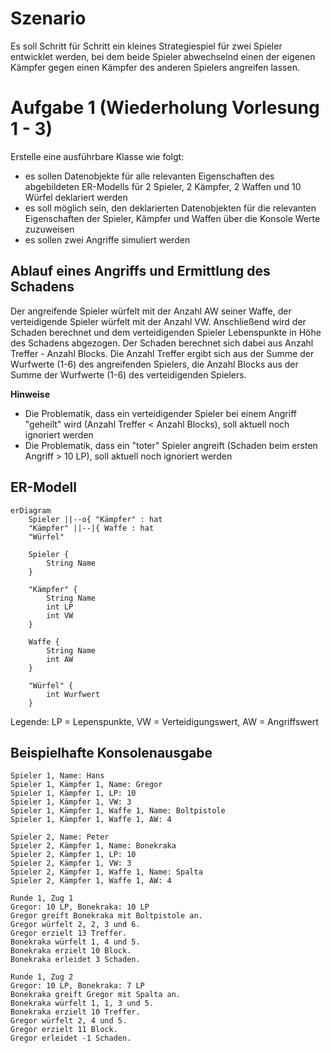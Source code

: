 # Szenario

Es soll Schritt für Schritt ein kleines Strategiespiel für zwei Spieler entwicklet werden, bei dem beide Spieler abwechselnd einen der eigenen Kämpfer gegen einen Kämpfer des anderen Spielers angreifen lassen.

# Aufgabe 1 (Wiederholung Vorlesung 1 - 3)

Erstelle eine ausführbare Klasse wie folgt:
- es sollen Datenobjekte für alle relevanten Eigenschaften des abgebildeten ER-Modells für 2 Spieler, 2 Kämpfer, 2 Waffen und 10 Würfel deklariert werden
- es soll möglich sein, den deklarierten Datenobjekten für die relevanten Eigenschaften der Spieler, Kämpfer und Waffen über die Konsole Werte zuzuweisen
- es sollen zwei Angriffe simuliert werden

## Ablauf eines Angriffs und Ermittlung des Schadens

Der angreifende Spieler würfelt mit der Anzahl AW seiner Waffe, der verteidigende Spieler würfelt mit der Anzahl VW. Anschließend wird der Schaden berechnet und dem verteidigenden Spieler Lebenspunkte in Höhe des Schadens abgezogen. Der Schaden berechnet sich dabei aus Anzahl Treffer - Anzahl Blocks. Die Anzahl Treffer ergibt sich aus der Summe der Wurfwerte (1-6) des angreifenden Spielers, die Anzahl Blocks aus der Summe der Wurfwerte (1-6) des verteidigenden Spielers.

**Hinweise**

- Die Problematik, dass ein verteidigender Spieler bei einem Angriff "geheilt" wird (Anzahl Treffer < Anzahl Blocks), soll aktuell noch ignoriert werden
- Die Problematik, dass ein "toter" Spieler angreift (Schaden beim ersten Angriff > 10 LP), soll aktuell noch ignoriert werden

## ER-Modell

```mermaid
erDiagram
    Spieler ||--o{ "Kämpfer" : hat
    "Kämpfer" ||--|{ Waffe : hat
    "Würfel"

    Spieler {
        String Name
    }

    "Kämpfer" {
        String Name
        int LP
        int VW
    }

    Waffe {
        String Name
        int AW
    }

    "Würfel" {
        int Wurfwert
    }
```

Legende: LP = Lepenspunkte, VW = Verteidigungswert, AW = Angriffswert

## Beispielhafte Konsolenausgabe

```console
Spieler 1, Name: Hans
Spieler 1, Kämpfer 1, Name: Gregor
Spieler 1, Kämpfer 1, LP: 10
Spieler 1, Kämpfer 1, VW: 3
Spieler 1, Kämpfer 1, Waffe 1, Name: Boltpistole
Spieler 1, Kämpfer 1, Waffe 1, AW: 4

Spieler 2, Name: Peter
Spieler 2, Kämpfer 1, Name: Bonekraka
Spieler 2, Kämpfer 1, LP: 10
Spieler 2, Kämpfer 1, VW: 3
Spieler 2, Kämpfer 1, Waffe 1, Name: Spalta
Spieler 2, Kämpfer 1, Waffe 1, AW: 4

Runde 1, Zug 1
Gregor: 10 LP, Bonekraka: 10 LP
Gregor greift Bonekraka mit Boltpistole an.
Gregor würfelt 2, 2, 3 und 6.
Gregor erzielt 13 Treffer.
Bonekraka würfelt 1, 4 und 5.
Bonekraka erzielt 10 Block.
Bonekraka erleidet 3 Schaden.

Runde 1, Zug 2
Gregor: 10 LP, Bonekraka: 7 LP
Bonekraka greift Gregor mit Spalta an.
Bonekraka würfelt 1, 1, 3 und 5.
Bonekraka erzielt 10 Treffer.
Gregor würfelt 2, 4 und 5.
Gregor erzielt 11 Block.
Gregor erleidet -1 Schaden.
```
